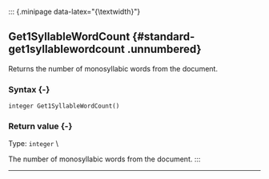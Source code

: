 ::: {.minipage data-latex="{\textwidth}"}
## Get1SyllableWordCount {#standard-get1syllablewordcount .unnumbered}

Returns the number of monosyllabic words from the document.

### Syntax {-}

```{sql}
integer Get1SyllableWordCount()
```

### Return value {-}

Type: `integer` \

The number of monosyllabic words from the document.
:::

***
